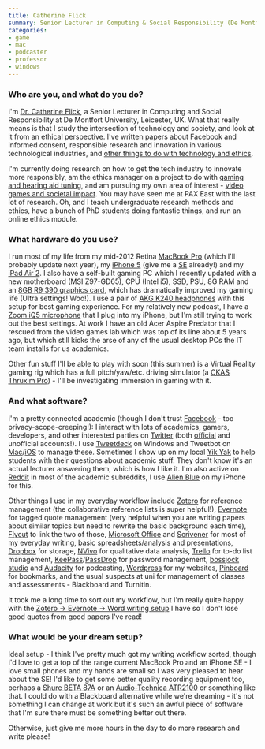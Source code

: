 ```yaml
---
title: Catherine Flick
summary: Senior Lecturer in Computing & Social Responsibility (De Montfont University)
categories:
- game
- mac
- podcaster
- professor
- windows
---
```


### Who are you, and what do you do?

I'm [Dr. Catherine Flick](http://www.dmu.ac.uk/about-dmu/academic-staff/technology/catherine-flick/catherine-flick.aspx "Catherine's university page."), a Senior Lecturer in Computing and Social Responsibility at De Montfort University, Leicester, UK. What that really means is that I study the intersection of technology and society, and look at it from an ethical perspective. I've written papers about Facebook and informed consent, responsible research and innovation in various technological industries, and [other things to do with technology and ethics](https://scholar.google.co.uk/citations?hl=en&user=vB3wHkRNMgQJ "Catherine's ethics essays.").

I'm currently doing research on how to get the tech industry to innovate more responsibly, am the ethics manager on a project to do with [gaming and hearing aid tuning](http://www.3d-tune-in.eu/ "A project revolving around gaming and hearing aid users."), and am pursuing my own area of interest - [video games and societal impact](http://www.notjustagame.eu "Catherine's gaming and ethics podcast."). You may have seen me at PAX East with the last lot of research. Oh, and I teach undergraduate research methods and ethics, have a bunch of PhD students doing fantastic things, and run an online ethics module.

### What hardware do you use?

I run most of my life from my mid-2012 Retina [MacBook Pro][macbook-pro] (which I'll probably update next year), my [iPhone 5][iphone-5] (give me a [SE][iphone-se] already!) and my [iPad Air 2][ipad-air-2]. I also have a self-built gaming PC which I recently updated with a new motherboard (MSI Z97-GD65), CPU (Intel i5), SSD, PSU, 8G RAM and an [8GB R9 390 graphics card][r9-390], which has dramatically improved my gaming life (Ultra settings! Woo!). I use a pair of [AKG K240 headphones][k-240-studio] with this setup for best gaming experience. For my relatively new podcast, I have a [Zoom iQ5 microphone][iq5] that I plug into my iPhone, but I'm still trying to work out the best settings. At work I have an old Acer Aspire Predator that I rescued from the video games lab which was top of its line about 5 years ago, but which still kicks the arse of any of the usual desktop PCs the IT team installs for us academics.

Other fun stuff I'll be able to play with soon (this summer) is a Virtual Reality gaming rig which has a full pitch/yaw/etc. driving simulator (a [CKAS Thruxim Pro][thruxim-pro]) - I'll be investigating immersion in gaming with it.

### And what software?

I'm a pretty connected academic (though I don't trust [Facebook][] - too privacy-scope-creeping!): I interact with lots of academics, gamers, developers, and other interested parties on [Twitter][] (both [official](https://twitter.com/CatherineFlick "Catherine's Twitter account.") and unofficial accounts!). I use [Tweetdeck][] on Windows and Tweetbot on [Mac][tweetbot]/[iOS][tweetbot-ios] to manage these. Sometimes I show up on my local [Yik Yak][yik-yak] to help students with their questions about academic stuff. They don't know it's an actual lecturer answering them, which is how I like it. I'm also active on [Reddit][] in most of the academic subreddits, I use [Alien Blue][alien-blue-ios] on my iPhone for this.

Other things I use in my everyday workflow include [Zotero][] for reference management (the collaborative reference lists is super helpful!), [Evernote][] for tagged quote management (very helpful when you are writing papers about similar topics but need to rewrite the basic background each time), [Flycut][] to link the two of those, [Microsoft Office][office] and [Scrivener][] for most of my everyday writing, basic spreadsheets/analysis and presentations, [Dropbox][] for storage, [NVivo][] for qualitative data analysis, [Trello][] for to-do list management, [KeePass][]/[PassDrop][passdrop-ios] for password management, [bossjock studio][bossjock-studio-ios] and [Audacity][] for podcasting, [Wordpress][] for my websites, [Pinboard][] for bookmarks, and the usual suspects at uni for management of classes and assessments - Blackboard and Turnitin.

It took me a long time to sort out my workflow, but I'm really quite happy with the [Zotero -> Evernote -> Word writing setup](http://liedra.net/2014/12/on-the-shoulders-of-giants/ "Catherine's post on her writing setup.") I have so I don't lose good quotes from good papers I've read!

### What would be your dream setup?

Ideal setup - I think I've pretty much got my writing workflow sorted, though I'd love to get a top of the range current MacBook Pro and an iPhone SE - I love small phones and my hands are small so I was very pleased to hear about the SE! I'd like to get some better quality recording equipment too, perhaps a [Shure BETA 87A][beta-87a] or an [Audio-Technica ATR2100][atr2100-usb] or something like that. I could do with a Blackboard alternative while we're dreaming - it's not something I can change at work but it's such an awful piece of software that I'm sure there must be something better out there.

Otherwise, just give me more hours in the day to do more research and write please!

[atr2100-usb]: http://www.audio-technica.com/cms/wired_mics/b8dd84773f83092c/ "A USB-based microphone."
[beta-87a]: http://www.shure.com/americas/products/microphones/beta/beta-87a-vocal-microphone "A condenser microphone."
[ipad-air-2]: https://www.apple.com/ipad-air-2/ "A tablet device."
[iphone-5]: https://en.wikipedia.org/wiki/IPhone_5 "A smartphone."
[iphone-se]: https://en.wikipedia.org/wiki/IPhone_SE "A 4 inch smartphone."
[iq5]: https://www.zoom-na.com/products/field-video-recording/field-recording/zoom-iq5-professional-stereo-microphone-ios "A microphone for iOS."
[k-240-studio]: https://www.akg.com/K240+Studio-827.html?pid=1195 "Studio headphones."
[macbook-pro]: https://www.apple.com/macbook-pro/ "A laptop."
[r9-390]: https://www.amazon.com/MSI-R9-390-GAMING-8G/dp/B00ZPOAYG6 "A video card."
[thruxim-pro]: http://www.ckas.com.au/ckas_thruxim_52.html "A flight and driving motion simulator."
[alien-blue-ios]: https://itunes.apple.com/app/alien-blue-unofficial-reddit/id370144106 "A Reddit client app."
[audacity]: https://sourceforge.net/projects/audacity/ "An open-source, cross-platform audio editor."
[bossjock-studio-ios]: http://bossjockstudio.com/ "A podcasting app."
[dropbox]: https://www.dropbox.com/ "Online syncing and storage."
[evernote]: https://evernote.com/ "Online software for capturing notes."
[facebook]: https://www.facebook.com/ "A social networking site."
[flycut]: https://github.com/TermiT/Flycut "A Mac clipboard manager."
[keepass]: https://keepass.info/ "A free, open source password manager."
[nvivo]: http://www.qsrinternational.com/product "Unstructured data analysis software."
[office]: https://products.office.com/en-us/home "An office productivity suite."
[passdrop-ios]: https://itunes.apple.com/us/app/passdrop/id431185109?mt=8 "A KeePass app."
[pinboard]: http://pinboard.in/ "A bookmarking web service."
[reddit]: https://www.reddit.com/ "A messageboard service."
[scrivener]: http://literatureandlatte.com/scrivener.php "A Mac text editor aimed at writers."
[trello]: https://trello.com/ "A project management service."
[tweetbot-ios]: https://tapbots.com/tweetbot/ "A Twitter client for iOS."
[tweetbot]: https://tapbots.com/tweetbot/mac/ "A Twitter client for the Mac."
[tweetdeck]: https://about.twitter.com/products/tweetdeck "A multi-column Twitter client."
[twitter]: https://twitter.com/ "An online micro-blogging platform."
[wordpress]: https://wordpress.com/ "Weblog publishing software."
[yik-yak]: https://www.yikyak.com/home "A location-based social network."
[zotero]: https://www.zotero.org/ "A research tool."
